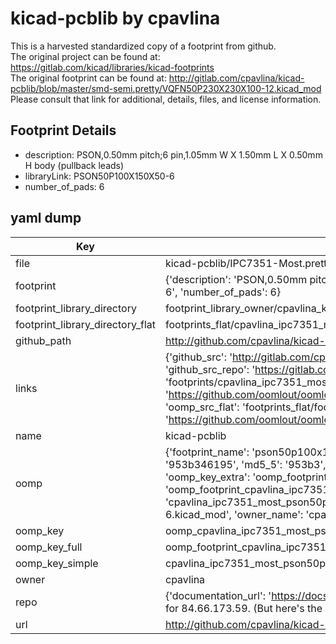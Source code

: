 # kicad-pcblib by cpavlina  
This is a harvested standardized copy of a footprint from github.  
The original project can be found at:  
https://gitlab.com/kicad/libraries/kicad-footprints  
The original footprint can be found at:
http://gitlab.com/cpavlina/kicad-pcblib/blob/master/smd-semi.pretty/VQFN50P230X230X100-12.kicad_mod
Please consult that link for additional, details, files, and license information.  
## Footprint Details
* description: PSON,0.50mm pitch;6 pin,1.05mm W X 1.50mm L X 0.50mm H body (pullback leads)  
* libraryLink: PSON50P100X150X50-6  
* number_of_pads: 6  
## yaml dump  
| Key | Value |  
| --- | --- |  
| file | kicad-pcblib/IPC7351-Most.pretty/PSON50P100X150X50-6.kicad_mod |  
| footprint | {'description': 'PSON,0.50mm pitch;6 pin,1.05mm W X 1.50mm L X 0.50mm H body (pullback leads)', 'libraryLink': 'PSON50P100X150X50-6', 'number_of_pads': 6} |  
| footprint_library_directory | footprint_library_owner/cpavlina_kicad-pcblib |  
| footprint_library_directory_flat | footprints_flat/cpavlina_ipc7351_most_pson50p100x150x50_6/working |  
| github_path | http://github.com/cpavlina/kicad-pcblib/blob/master/IPC7351-Most.pretty/PSON50P100X150X50-6.kicad_mod |  
| links | {'github_src': 'http://gitlab.com/cpavlina/kicad-pcblib/blob/master/smd-semi.pretty/VQFN50P230X230X100-12.kicad_mod', 'github_src_repo': 'https://gitlab.com/kicad/libraries/kicad-footprints', 'oomp_bot': 'footprints/cpavlina_ipc7351_most_pson50p100x150x50_6/working', 'oomp_bot_github': 'https://github.com/oomlout/oomlout_oomp_footprint_bot/tree/main/footprints/cpavlina_ipc7351_most_pson50p100x150x50_6/working', 'oomp_src_flat': 'footprints_flat/footprints_flat/cpavlina_ipc7351_most_pson50p100x150x50_6/working', 'oomp_src_flat_github': 'https://github.com/oomlout/oomlout_oomp_footprint_src/tree/main/footprints_flat/cpavlina_ipc7351_most_pson50p100x150x50_6/working'} |  
| name | kicad-pcblib |  
| oomp | {'footprint_name': 'pson50p100x150x50_6', 'library_name': 'ipc7351_most', 'md5': '953b346195972ef9761208dee46a2fa0', 'md5_10': '953b346195', 'md5_5': '953b3', 'md5_6': '953b34', 'oomp_key': 'oomp_cpavlina_ipc7351_most_pson50p100x150x50_6', 'oomp_key_extra': 'oomp_footprint_cpavlina_ipc7351_most_pson50p100x150x50_6', 'oomp_key_full': 'oomp_footprint_cpavlina_ipc7351_most_pson50p100x150x50_6_953b34', 'oomp_key_simple': 'cpavlina_ipc7351_most_pson50p100x150x50_6', 'original_filename': 'kicad-pcblib/IPC7351-Most.pretty/PSON50P100X150X50-6.kicad_mod', 'owner_name': 'cpavlina'} |  
| oomp_key | oomp_cpavlina_ipc7351_most_pson50p100x150x50_6 |  
| oomp_key_full | oomp_footprint_cpavlina_ipc7351_most_pson50p100x150x50_6 |  
| oomp_key_simple | cpavlina_ipc7351_most_pson50p100x150x50_6 |  
| owner | cpavlina |  
| repo | {'documentation_url': 'https://docs.github.com/rest/overview/resources-in-the-rest-api#rate-limiting', 'message': "API rate limit exceeded for 84.66.173.59. (But here's the good news: Authenticated requests get a higher rate limit. Check out the documentation for more details.)"} |  
| url | http://github.com/cpavlina/kicad-pcblib |  

